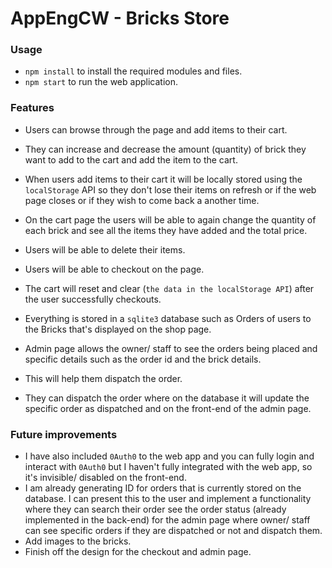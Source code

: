 # AppEngCW - Bricks Store
### Usage
* `npm install` to install the required modules and files.
* `npm start` to run the web application.
### Features
* Users can browse through the page and add items to their cart.
* They can increase and decrease the amount (quantity) of brick they want to add to the cart and add the item to the cart.
* When users add items to their cart it will be locally stored using the `localStorage` API so they don't lose their items on refresh or if the web page closes or if they wish to come back a another time.

* On the cart page the users will be able to again change the quantity of each brick and see all the items they have added and the total price.
* Users will be able to delete their items.
* Users will be able to checkout on the page.
* The cart will reset and clear (`the data in the localStorage API`) after the user successfully checkouts.

* Everything is stored in a `sqlite3` database such as Orders of users to the Bricks that's displayed on the shop page.

* Admin page allows the owner/ staff to see the orders being placed and specific details such as the order id and the brick details.
* This will help them dispatch the order.
* They can dispatch the order where on the database it will update the specific order as dispatched and on the front-end of the admin page.

### Future improvements
* I have also included `0Auth0` to the web app and you can fully login and interact with `0Auth0` but I haven't fully integrated with the web app, so it's invisible/ disabled on the front-end.
* I am already generating ID for orders that is currently stored on the database. I can present this to the user and implement a functionality where they can search their order see the order status (already implemented in the back-end) for the admin page where owner/ staff can see specific orders if they are dispatched or not and dispatch them.
* Add images to the bricks.
* Finish off the design for the checkout and admin page.